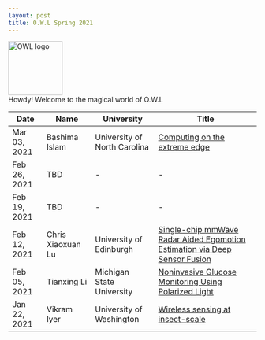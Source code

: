 ```yaml
---
layout: post
title: O.W.L Spring 2021
---
```


<img src="{{ site.url }}/OWL_logo.png" alt="OWL logo" style="width:110px;height:110px;"> 
<div class="message">
  Howdy! Welcome to the magical world of O.W.L
</div>




| Date      | Name | University |Title |
| ----------- | ----------- | ---- | ------------------|
|Mar 03, 2021|Bashima Islam |University of North Carolina |<a href="https://www.cs.unc.edu/~bashima/">Computing on the extreme edge</a>|
|Feb 26, 2021|TBD |- |-|
|Feb 19, 2021|TBD |- |-|
|Feb 12, 2021|Chris Xiaoxuan Lu |University of Edinburgh |	<a href="https://christopherlu.github.io/publications/">Single-chip mmWave Radar Aided Egomotion Estimation via Deep Sensor Fusion</a>|
|Feb 05, 2021|Tianxing Li	   |Michigan State University | <a href="https://tianxing.me/">Noninvasive Glucose Monitoring Using Polarized Light</a>|
|Jan 22, 2021| Vikram Iyer |	University of Washington |<a href="https://homes.cs.washington.edu/~vsiyer/">Wireless sensing at insect-scale</a>|










